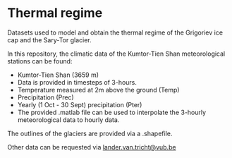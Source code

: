 # Thermal regime
Datasets used to model and obtain the thermal regime of the Grigoriev ice cap and the Sary-Tor glacier. 

In this repository, the climatic data of the Kumtor-Tien Shan meteorological stations can be found:

* Kumtor-Tien Shan (3659 m) 
* Data is provided in timesteps of 3-hours.
* Temperature measured at 2m above the ground (Temp)
* Precipitation (Prec)
* Yearly (1 Oct - 30 Sept) precipitation (Pter)
* The provided .matlab file can be used to interpolate the 3-hourly meteorological data to hourly data.


The outlines of the glaciers are provided via a .shapefile.

Other data can be requested via lander.van.tricht@vub.be
